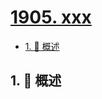 # [1905. xxx](https://github.com/Tdahuyou/TNotes.leetcode/tree/main/notes/1905.%20xxx)

<!-- region:toc -->

- [1. 📝 概述](#1--概述)

<!-- endregion:toc -->

## 1. 📝 概述
